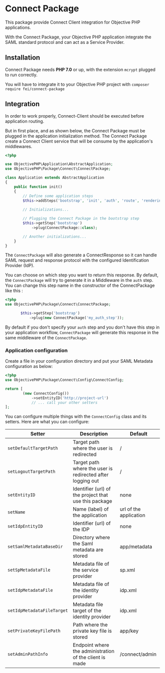 # Connect Package

This package provide Connect Client integration for Objective PHP applications.

With the Connect Package, your Objective PHP application integrate the SAML standard protocol and can act as a
Service Provider.

## Installation

Connect Package needs **PHP 7.0** or up, with the extension `mcrypt` plugged to run correctly.

You will have to integrate it to your Objective PHP project with `composer require fei/connect-package`

## Integration

In order to work properly, Connect-Client should be executed before application routing.

But in first place, and as shown below, the Connect Package must be plugged in the application initialization method.
The Connect Package create a Connect Client service that will be consume by the application's middlewares.

```php
<?php

use ObjectivePHP\Application\AbstractApplication;
use ObjectivePHP\Package\Connect\ConnectPackage;

class Application extends AbstractApplication
{
    public function init()
    {
        // Define some application steps
        $this->addSteps('bootstrap', 'init', 'auth', 'route', 'rendering');
        
        // Initializations...

        // Plugging the Connect Package in the bootstrap step
        $this->getStep('bootstrap')
            ->plug(ConnectPackage::class);

        // Another initializations...
    }
}
```

The `ConnectPackage` will also generate a ConnectResponse so it can handle SAML request and response protocol with the configured Identification Provider (IdP).

You can choose on which step you want to return this response. By default, the `ConnectPackage` will try to generate it in a Middleware in the `auth` step. You can change this step name in the constructor of the ConnectPackage like this :
 
 ```php
<?php
use ObjectivePHP\Package\Connect\ConnectPackage;

        $this->getStep('bootstrap')
            ->plug(new ConnectPackage('my_auth_step'));
```

By default if you don't specify your `auth` step and you don't have this step in your application workflow, `ConnectPackage` will generate this response in the same middleware of the `ConnectPackage`.

### Application configuration

Create a file in your configuration directory and put your SAML Metadata configuration as below:

```php
<?php
use ObjectivePHP\Package\Connect\Config\ConnectConfig;

return [
        (new ConnectConfig())
            ->setEntityID('http://project-url')
            // ... call your other setters
];
```

You can configure multiple things with the `ConnectConfig` class and its setters. Here are what you can configure:

| Setter                          | Description                                    	 | Default   |
|---------------------------------|--------------------------------------------------|-----------|
| `setDefaultTargetPath`          | Target path where the user is redirected | / |
| `setLogoutTargetPath`           | Target path where the user is redirected after logging out |     /      |
| `setEntityID`                   | Identifier (url) of the project that use this package| none|
| `setName`                       |Name (label) of the application| url of the application |
| `setIdpEntityID`                |Identifier (url) of the IDP | none |
| `setSamlMetadataBaseDir`        |Directory where the Saml metadata are stored| app/metadata|
| `setSpMetadataFile`             |Metadata file of the service provider| sp.xml |
| `setIdpMetadataFile`            |Metadata file of the identity provider| idp.xml |
| `setIdpMetadataFileTarget`      |Metadata file target of the identity provider|idp.xml|
| `setPrivateKeyFilePath`         |Path where the private key file is stored| app/key|
| `setAdminPathInfo`              | Endpoint where the administration of the client is made |  /connect/admin |

